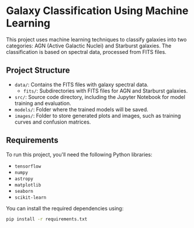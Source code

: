 # Galaxy Classification Using Machine Learning

This project uses machine learning techniques to classify galaxies into two categories: AGN (Active Galactic Nuclei) and Starburst galaxies. The classification is based on spectral data, processed from FITS files.

## Project Structure

- `data/`: Contains the FITS files with galaxy spectral data.
  - `fits/`: Subdirectories with FITS files for AGN and Starburst galaxies.
- `src/`: Source code directory, including the Jupyter Notebook for model training and evaluation.
- `models/`: Folder where the trained models will be saved.
- `images/`: Folder to store generated plots and images, such as training curves and confusion matrices.

## Requirements

To run this project, you'll need the following Python libraries:

- `tensorflow`
- `numpy`
- `astropy`
- `matplotlib`
- `seaborn`
- `scikit-learn`

You can install the required dependencies using:

```bash
pip install -r requirements.txt
